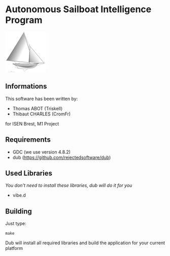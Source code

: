 # Autonomous Sailboat Intelligence Program
![AutoSailBoat](https://raw.githubusercontent.com/CromFr/Tempest-Intelligence/master/misc/logo.png "AutoSailBoat")
## Informations
This software has been written by:

* Thomas ABOT (Triskell)
* Thibaut CHARLES (CromFr)

for ISEN Brest, M1 Project


## Requirements
* GDC (we use version 4.8.2)
* dub (https://github.com/rejectedsoftware/dub)

## Used Libraries
*You don't need to install these libraries, dub will do it for you* 

* vibe.d

## Building
Just type:

	make

Dub will install all required libraries and build the application for your current platform

